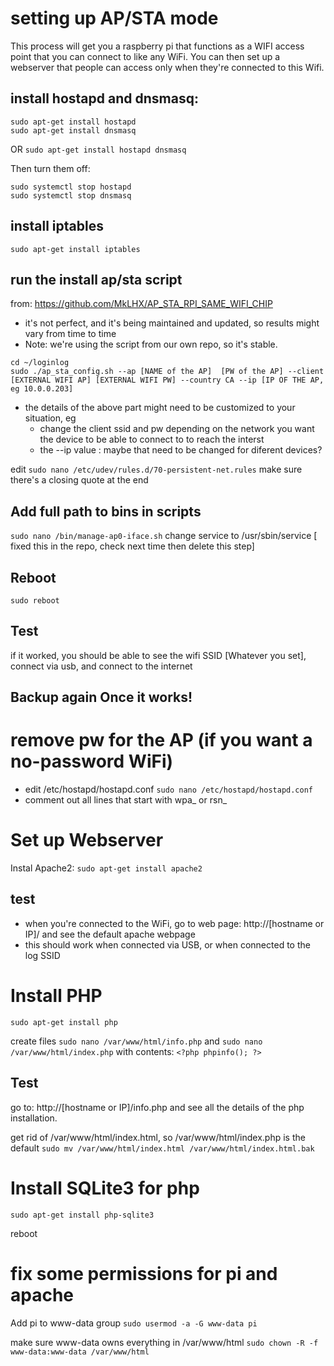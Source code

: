 # setting up AP/STA mode
This process will get you a raspberry pi that functions as a WIFI access point that you can connect to like any WiFi. 
You can then set up a webserver that people can access only when they're connected to this Wifi.


## install hostapd and dnsmasq:
```
sudo apt-get install hostapd
sudo apt-get install dnsmasq
```
OR 
```sudo apt-get install hostapd dnsmasq```

Then turn them off:
```    
sudo systemctl stop hostapd
sudo systemctl stop dnsmasq
```

## install iptables

```sudo apt-get install iptables```


## run the install ap/sta script

from: https://github.com/MkLHX/AP_STA_RPI_SAME_WIFI_CHIP
- it's not perfect, and it's being maintained and updated, so results might vary from time to time
- Note: we're using the script from our own repo, so it's stable.

```shell
cd ~/loginlog
sudo ./ap_sta_config.sh --ap [NAME of the AP]  [PW of the AP] --client [EXTERNAL WIFI AP] [EXTERNAL WIFI PW] --country CA --ip [IP OF THE AP, eg 10.0.0.203]
```

- the details of the above part might need to be customized to your situation, eg
    - change the client ssid and pw depending on the network you want the device to be able to connect to to reach the interst
    - the --ip value : maybe that need to be changed for diferent devices?


edit
`sudo nano /etc/udev/rules.d/70-persistent-net.rules`
make sure there's a closing quote at the end


## Add full path to bins in scripts
`sudo nano /bin/manage-ap0-iface.sh`
change service to /usr/sbin/service
[ fixed this in the repo, check next time then delete this step]


## Reboot

`sudo reboot`

## Test

if it worked, you should be able to see the wifi SSID [Whatever you set], connect via usb, and connect to the internet


## Backup again Once it works!

# remove pw for the AP (if you want a no-password WiFi)
- edit /etc/hostapd/hostapd.conf
    `sudo nano /etc/hostapd/hostapd.conf`
- comment out all lines that start with wpa_ or rsn_


# Set up Webserver

Instal Apache2:
`sudo apt-get install apache2` 

## test
- when you're connected to the WiFi, go to web page: http://[hostname or IP]/ and see the default apache webpage
- this should work when connected via USB, or when connected to the log SSID


# Install PHP

`sudo apt-get install php`

create files
`sudo nano /var/www/html/info.php` 
and
`sudo nano /var/www/html/index.php` 
with contents:
`<?php phpinfo(); ?>`

## Test 
go to:
http://[hostname or IP]/info.php 
and see all the details of the php installation.

get rid of /var/www/html/index.html, so /var/www/html/index.php is the default
`sudo mv /var/www/html/index.html /var/www/html/index.html.bak`


# Install SQLite3 for php
`sudo apt-get install php-sqlite3`

reboot


# fix some permissions for pi and apache
Add pi to www-data group
`sudo usermod -a -G www-data pi` 

make sure www-data owns everything in /var/www/html
`sudo chown -R -f www-data:www-data /var/www/html`

